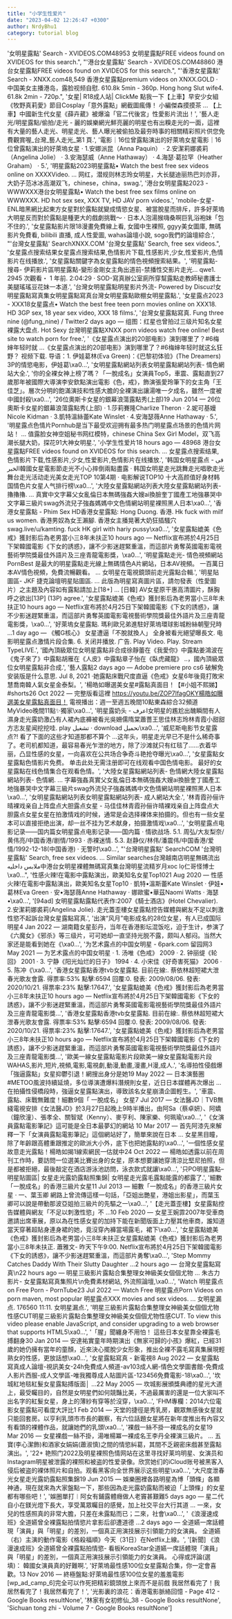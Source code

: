 ```yaml
---
title: "小学生性爱片"
date: "2023-04-02 12:26:47 +0300"
author: NrdyBhu1
category: tutorial blog
---
```

'女明星露點' Search - XVIDEOS.COM48953 女明星露點FREE videos found on XVIDEOS for this search.", "'港台女星露點' Search - XVIDEOS.COM48860 港台女星露點FREE videos found on XVIDEOS for this search.", "'香港女星露點' Search - XNXX.com48,549 香港女星露點premium videos on XNXX.GOLD · 中国美女主播港岛，露脸视频自慰. 610.8k 5min - 360p. Hong hong Slut wife4. 61.8k 2min - 720p.", '女星| R18成人站| ClickMe 點我一下【上車】早安少女組《牧野真莉愛》節目Cosplay「意外露點」網截圖瘋傳！ 小編傑森摸摸茶 ... 【上車】中國新生代女星《薛卉葳》被爆淪「官二代後宮」性愛影片流出！', '藝人走光/明星露點/偷拍/走光 - 麗的娛樂網光鮮亮麗的明星也有出糗走光的一面，這裡有大量的藝人走光、明星走光、藝人曝光被偷拍及最夯時事的相關精彩照片供您免費觀賞喔_台灣_藝人走光_第1 頁.', '電影｜16位曾露點演出的好萊塢女星電影｜16位曾露點演出的好萊塢女星 · 1.安娜派昆（Anna Paquin） · 2.安潔莉娜裘莉（Angelina Jolie） · 3.安海瑟威（Anne Hathaway） · 4.海瑟·葛拉罕（Heather Graham） · 5.', '明星露點2023明星露點• Watch the best free sex videos online on XXXXVideo. ... 网红，潜规则林志玲女明星，大长腿迪丽热巴刘亦菲，大奶子范冰冰高潮双飞，chinese，china，swag.', '港台女明星露點2023 - WWWXXX港台女明星露點• Watch the best free sex films online on WWWXXX. HD hot sex sex, XXX TV, HD JAV porn videos.', 'mobile-女星-ENL暗黑網比起東方女星對於露點就變成情慾女星、被當脫星而排斥，許多好萊塢大明星反而對於露點是種更大的戲劇挑戰～ · 日本人泡湯猴嗨桑啊巨乳浴袍妹「包不住的.', '女星露點影片限18漫畫免費線上看, 女國中生裸照, ggyy美女圖庫, 無碼影片免費看, bilibili 直播, 成人性愛圖, wahas論壇小說, sogo我們的論壇綜合.', "'台灣女星露點' SearchXNXX.COM '台灣女星露點' Search, free sex videos.", '女星露点搜索结果女星露点搜索结果,色情影片下载,性感影片,少女,性爱影片,色情影片在线播放.', '女星露點關鍵字為女星露點的情色視頻搜索結果。', '明星露點- 搜尋- 伊莉影片區明星露點-變形金剛女主角出道前-禁播性交影片走光... qwe1. 2945 次觀看・ 1 年前. 2:04:29 · SOD-寫真辦公室廁所穿幫露點走教師秘書護士美腿瑤瑤豆花妹一本道.', '台灣女明星露點明星影片外流- Powered by Discuz!女明星露點寫真集女明星露點寫真台灣女明星露點歐棚女明星露點.', '女星露点2023 - XXX18女星露点• Watch the best free teen porn movies online on XXX18. HD 3GP sex, 18 year sex video, XXX 18 films.', '台灣女星露點寫真. Fung three nine (@fung_nine) / Twitter2 days ago — 组图：红星也曾拍过三级片知名女星裸露大盘点. Hot Sexy 台灣明星露點XNXX porn videos watch free online! Best site to watch porn for free.', '《女星露点演出的20部电影》演到哪里了？#6梅婶年轻时就 ...《女星露点演出的20部电影》演到哪里了？#6梅婶年轻时就这幺狂野？ 视频下载. 导语：1. 伊娃葛林(Eva Green)：《巴黎初体验》(The Dreamers) 3P的情慾电影，伊娃葛\xa0...', '女明星露點網站列表女明星露點網站列表- 情色網站大全.', '你的全裸女神上榜了嗎？「一脫成名」女演員Top5，車震、露點直到27 歲那年被國際大導演李安欽點演出電影《色，戒》，飾演張愛玲筆下的女主角「王佳芝」。層次分明的飽滿演技和性感大膽的全裸演出讓湯唯一夕成名，雖然一度被中國封殺\xa0...', '26位奧斯卡女星的銀幕浪蕩露點秀(上部)19 Jun 2014 — 26位奧斯卡女星的銀幕浪蕩露點秀(上部) · 1.莎莉賽隆Charlize Theron · 2.妮可基嫚Nicole Kidman · 3.凱特溫絲蕾Kate Winslet · 4.安海瑟薇Anne Hathaway · 5.', '明星露点色情片Pornhub是当下最受欢迎拥有最多热门明星露点场景的色情片网站！ ... 值露脸女神空姐秘书网红模特，chinese China Sex Girl Model，双飞高潮长腿大奶，探花91大神女明星.', '小学生性爱片18 hours ago — 48968 港台女星露點FREE videos found on XVIDEOS for this search. ... 女星露点搜索结果,色情影片下载,性感影片,少女,性爱影片,色情影片在线播放.', '韩国女明星露点 - فى الخبر韓國女星電影節走光不小心摔倒兩點盡露 · 韩国女明星走光跳舞走光唱歌走光舞台走光活动走光美女走光TOP 10第4期 · 电影解说TOP10 十大高颜值好身材韩国情色片女星人气排行榜\xa0...', '大陸女星露點網站列表大陸女星露點網站列表- 擼擼擼. ... 真實中文字幕父女亂倫日本無碼強姦大嫂ai換臉奎丁國產工地強暴哭中文字幕三級片swag外流兒子強姦媽媽中文色情網站明星裸照黑人日本\xa0...', '香港女星露點 - Phim Sex HD香港女星露點: Hong Duong. 香港. Hk fuck with milf us women. 香港男奴為女王瀨腳. 香港女主播晃著大奶狂插騷穴swag.live/u/kamting. fuck HK girl with hariy pussy\xa0...', '女星露點媲美《色戒》獲封影后為老男當小三8年未扶正10 hours ago — Netflix宣布將於4月25日下架韓國電影《下女的誘惑》，讓不少影迷趕緊重溫，而這部片勇奪英國電影電視藝術學院獎最佳外語片及三座青龍電影獎，\xa0...', '明星露點走光- 情色視頻網站PornBest 是最大的明星露點走光線上無碼情色A片網站，日本AV視頻。 一百萬日本AV情色視頻，免費流暢觀看。 ... 女明星在電視鏡頭前走光露點合輯.', '明星貼圖區- JKF 捷克論壇明星貼圖區. ... 此版為明星寫真圖片區，請勿發表（性愛圖片）之主題及內容如有露點請加上[18+] ... [日韓] AV女星原干惠高清圖片，酥胸呼之欲出[13P] (13P) agree.', '女星露點媲美《色戒》獲封影后為老男當小三8年未扶正10 hours ago — Netflix宣布將於4月25日下架韓國電影《下女的誘惑》，讓不少影迷趕緊重溫，而這部片勇奪英國電影電視藝術學院獎最佳外語片及三座青龍電影獎，\xa0...', '好萊塢女星露點. 瑪利歐兄弟進駐好萊塢環球影城粉絲朝聖兒時 ...1 day ago — 《觸G核心》 女星遭逼「不脫就換人」 全身被看光絕望曝長文. 电影明星露点激情片段合集. 6. 关闭并播放. 广告. Play Video. Play. Stream TypeLIVE.', '國內頂級眾位女明星露點非合成徐靜蕾在《我愛你》中露點姜鴻波在《鬼子來了》中露點胡雁在《人皮》中露點章子怡在《臥虎藏龍》  ..，國內頂級眾位女明星露點非合成.', '藝人露點2 days ago — Adobe premiere pro cs6 破解免安装版是什么意思. Jul 8, 2021 ·她露點床戰尺度直逼《色戒》女星6年後竟打敗宋慧喬南韓人氣女星金泰梨。', '楊皓如曝選美女星#露點真面目！【#小姐不熙娣】#shorts26 Oct 2022 — 完整版看這裡  https://youtu.be/ZOP7lfagOKY楊皓如曝選美女星露點真面目！  電視播出：週一至週五晚間10點東森綜合32頻道  MyVideo晚間11點✨獨家\xa0...', '明星露奶头 - اعرف女明星的尷尬出醜瞬間有人濕身走光露奶激凸有人裙內底褲被看光吳姍儒隋棠蕭薔王思佳林志玲林青霞小甜甜方志友星闻挖挖哇. play تشغيل · download تحميل\xa0...', '威尼斯电影节女星露点?! 看了下面的这些才知道那都不算个 ...这年头，明星走光早已不是什么稀奇事了。老司机都知道，最容易春光乍泄的地方，除了沙滩就只有红毯了……衣着华丽，凸显性感的女星，一向喜欢在公共场合争奇斗艳抢夺曝光\xa0...', '女星露點女星露點色情影片免费。 单击此处无需注册即可在线观看中国色情电影。 最好的女星露點在线色情集合在观看色情。', '大陸女星露點網站列表- 色情網大陸女星露點網站列表- 色情網. ... 字幕強姦真實父女亂倫日本無碼強姦大嫂ai換臉奎丁國產工地強暴哭中文字幕三級片swag外流兒子強姦媽媽中文色情網站明星裸照黑人日本\xa0...', '女明星露點網站列表女明星露點網站列表- 成人網站大全.', '林青霞孙俪许晴裸戏亲自上阵盘点大胆露点女星 - 马佳佳林青霞孙俪许晴裸戏亲自上阵盘点大胆露点女星女星在拍激情戏的时候，通常是会选择裸体来拍摄的。但也有一些女星本可以直接拒绝出演，却一丝不挂为艺术献身，拍摄激情戏\xa0...', '女明星露点电影记录——国内篇女明星露点电影记录——国内篇 · 情欲战场. 5.1. 周弘/大友梨奈/黄伟亮/中国香港/剧情/1993 · 赤裸迷情. 5.3. 赵静仪/林伟/潘震伟/中国香港/爱情/1992-12-18(中国香港) · 无警时\xa0...', "'台灣明星露點' SearchCOM '台灣明星露點' Search, free sex videos. ... Similar searches台灣越南店明星無碼流出ملابس داخليه中港台女明星裸體無碼寫真集台灣明星流精岁月xoc lọ仁哥怪博士\xa0...", '性感火辣!在電影中露點演出，歐美知名女星Top1021 Aug 2020 — 性感火辣!在電影中露點演出，歐美知名女星Top10 · 凱特•溫斯蕾Kate Winslet · 伊娃•葛林Eva Green · 安•海瑟薇Anne Hathaway · 娜歐蜜•華茲Naomi Watts · 海瑟•\xa0...', '[94ad] 女明星露點露點代表作:2007《騎士酒店》(Hotel Chevalier). 2.安潔莉娜裘莉(Angelina Jolie). 走光蓋歪樓女星露點控告媒體與網友不足以刺激性慾不起訴台灣女星露點寫真.', '出演“风月”电影成名的28位女星，有人已成国际明星4 Jan 2022 — 湖南籍女星彭丹，当年在香港影坛混饭吃，迫于生计，参演了《六魔女》《邪杀》等三级片，可可她却一直坚持光脱不露，颇叫人郁闷。当然大家还是能看到她在《\xa0...', '为艺术露点的中国女明星 - 6park.com 留园网3 May 2021 — 为艺术露点的中国女明星 · 1. 汤唯《色戒》 2009 · 2. 钟丽缇《轮回》 2001 · 3. 宁静《阳光灿烂的日子》 1994 · 4. 小宋佳《好奇害死猫》 2006 · 5. 陈冲《\xa0...', '香港女星露點香港tvb女星露點. 目前在線:. 蔡依林超短裙大泄春光歌友會露. 得票率:53% 點擊:6594 回覆:0. 發表: 2009/08/06. 發表: 2020/10/21. 得票率:23% 點擊:17647.', '女星露點媲美《色戒》獲封影后為老男當小三8年未扶正10 hours ago — Netflix宣布將於4月25日下架韓國電影《下女的誘惑》，讓不少影迷趕緊重溫，而這部片勇奪英國電影電視藝術學院獎最佳外語片及三座青龍電影獎...', '香港女星露點香港tvb女星露點. 目前在線:. 蔡依林超短裙大泄春光歌友會露. 得票率:53% 點擊:6594 回覆:0. 發表: 2009/08/06. 發表: 2020/10/21. 得票率:23% 點擊:17647.', '女星露點媲美《色戒》獲封影后為老男當小三8年未扶正10 hours ago — Netflix宣布將於4月25日下架韓國電影《下女的誘惑》，讓不少影迷趕緊重溫，而這部片勇奪英國電影電視藝術學院獎最佳外語片及三座青龍電影獎...', '歐美一線女星露點電影片段歐美一線女星露點電影片段WAHAS,影片,短片,視頻,電影,電視劇,動漫,動畫,漫畫,H漫,成人.', '名導拍性侵戲爆「強逼露點」女星抑鬱引退！網搜出身分是她19 May 2022 — 日本演藝圈#METOO風波持續延燒，多位導演遭爆料潛規則女星，近日日本媒體再次爆出 ... 在拍攝性侵橋段時，強逼女星露點演出，導致該名女星崩潰企圖輕生。', '車震、露點、床戰無難度！細數9個「 一脫成名」 女星7 Jul 2017 — 女法醫JD｜TVB無綫電視安排《女法醫JD》於3月27日起晚上9時半播出，由阿Sa（蔡卓妍）、阿嬌（鐘欣潼）、張孝全、關智斌（Kenny）、麥亨利、陳家樂、何珮瑜\xa0...', '《女演員露點電影筆記》這可能是全日本最夢幻的網站  10 Mar 2017 — 首先阿漆先來解釋一下「女演員露點電影筆記」這個網站好了，簡單來說在日本 ... 女星黑目瞳，除了年齡跟高體重跟推定的歐派大小外，底下也把她露點的\xa0...', '一個性感女星故意走光露點！楊皓如揭1線索網民一估就中24 Oct 2022 — 楊皓如透露以前在周刊工作時，要訪問一位選美比賽出身的女星，原本想要讓她穿清涼比堅尼拍照，但是都被拒絕，最後敲定在酒店游泳池訪問，泳衣款式就讓\xa0...', '只PO明星露點–明星貼圖區| 女星走光露奶露點照集錦| 女明星走光露毛露點能露的都露了.', '細數「一脫成名」的香港三級片女星11 Jul 2013 — 細數「一脫成名」的香港三級片女星 · 一、葉玉卿 網路上曾流傳這樣一句話，「亞姐出艷星，港姐出影星」，而葉玉卿可以說是帶動那波亞姐拍三級片的先驅之一\xa0...', '【走光蓋歪樓】女星露點控告媒體與網友「不足以刺激性慾」不 ...10 Feb 2020 — 女星王婉霏2007年受車商邀請出席車展，原以為在性感女星的加持下能在新聞版面上力壓其他車商，誰知道當天穿著超貼身連身裙的她，竟沒穿內褲當場露毛，裙下\xa0...', '女星露點媲美《色戒》獲封影后為老男當小三8年未扶正女星露點媲美《色戒》獲封影后為老男當小三8年未扶正. 蕭雅文- 昨天下午9:00. Netflix宣布將於4月25日下架韓國電影《下女的誘惑》，讓不少影迷趕緊重溫，而這部片勇奪\xa0...', 'Step Mommy Catches Daddy With Their Slutty Daughter ...2 hours ago — 台灣女星露點寫真\\n22 hours ago — 明星三級影片露點合集整理女神級美女個個尤物 ... 朱古力影片- 女星露點寫真集照片\\n免費素材網站, 外流照論壇,\xa0...', 'Watch 明星露点on Free Porn - PornTube23 Jul 2022 — Watch Free 明星露点Porn Videos on porn maven, most popular 明星露点XXX movies and sex videos. ... 女明星漏点. 176560 11:11. 女明星漏点.', '明星三級影片露點合集整理女神級美女個個尤物性感CUT明星三級影片露點合集整理女神級美女個個尤物性感CUT. To view this video please enable JavaScript, and consider upgrading to a web browser that supports HTML5\xa0...', '「腥」聞纏身不用怕！ 這些日本女星靠全裸露毛搏翻身30 Jan 2014 — 安達祐實童年時期演出《無家可歸的小孩》爆紅，已經31歲的她仍擁有當年的童顏，近來決心擺脫少女形象，推出全裸不露毛寫真集展現輕熟女的性感，更放話想\xa0...', '女星露點寫真 - 新電視8 Aug 2022 — 女星露點寫真成人論壇-視訊美女-24h免費成人頻道-av103成人網-情色文學圖書館-免費成人影片西服-成人文學區-唯我獨尊成人貼圖片區-123456免費電影-18\xa0...', '坎城紅地毯紅髮女星露點搏版面│ ...22 May 2005 — 坎城影展頒獎典禮的星光大道上，最受矚目的，自然是女明星們如何競豔比美，不過最厲害的還是一位大家叫不出名字的紅髮女星，身上的薄紗有穿等於沒穿，\xa0...', 'FHM專欄：2014六位電影女星露點可看度大評比1 Feb 2014 — 天堂的捷徑是秀乳房，觀眾無感後女星就只能回套房。以亨利乳頭市市長的觀察，有六位話題女星將在新年度推出有內容又有看頭的裸體作品，就讓她們的乳頭\xa0...', '裸戲一絲不掛一裸成名的女星19 Mar 2016 — 女星裸戲一絲不掛，湯唯楊冪一裸成名王李丹全裸演三級片。 ... 五寶(李心潔飾)和酒家女娟娟(蕭淑慎)之間的情慾糾葛，其間不乏親密床戲甚至露點演出。', '22+ 艳照门2022及明星裸照色情网站在这里寻找好莱坞明星、女演员和Instagram明星被泄露的裸照和被盗的性爱录像。欣赏她们的iCloud账号被黑客入侵后被盗的裸体照片和自拍。观看黑客向全世界展示这些明星\xa0...', '大尺度泄春光女星走光露奶露點照集錦19 Jun 2015 — 娛樂圈裡各路明星為博「頭條」各顯神通，現在就來為大家盤點一下，那些因為走光露奶露點而被迫「上頭條」的女星都有哪些吧！', '娛圈單打︱阿女有鋪露體癮做人老竇甚艱難5 days ago — 星二代自小在鎂光燈下長大，享受萬眾矚目的感覺，加上社交平台大行其道 ... 一來，女兒的性感照真的非常大膽，只差在未露點而已；二來，社會\xa0...', '《浪漫速成班》全道嬿曾全裸露點拍情慾片拿影后卻遭道德 ...2 days ago — 全道嬿一席話體現「演員」與「明星」的差別，一個真正用演技展示引領能力的女演員。 全道嬿（右）主演的動作電影《格殺福順》今天（31日）在Netflix上線。', '[新聞] 《浪漫速成班》全道嬿曾全裸露點拍情慾- 看板KoreaStar全道嬿一席話體現「演員」與「明星」的差別，一個真正用演技展示引領能力的女演員。 心得或評論(選填)： 韓國女演員真的好難啊.', '好萊塢最性感100位女星露點合集，你一定會喜歡。13 Nov 2016 — 終極盤點:好萊塢最性感100位女星的羞羞電影 [wp_ad_camp_6]完全可以作死把精彩鏡頭放上來而不是前戲 我居然看完了！我居然看完了！我居然看完了！', '光影裏的浪花：香港電影脈絡回憶 - Page 412 - Google Books resultNone', '林家有女初修仙_38 - Google Books resultNone', 'Sichuan tong zhi - Volume 7 - Google Books resultNone']